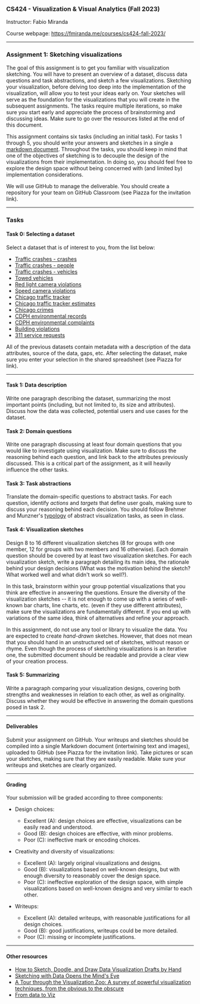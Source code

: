 ### CS424 - Visualization & Visual Analytics (Fall 2023)

Instructor: Fabio Miranda

Course webpage: https://fmiranda.me/courses/cs424-fall-2023/

---

### Assignment 1: Sketching visualizations

The goal of this assignment is to get you familiar with visualization sketching. You will have to present an overview of a dataset, discuss data questions and task abstractions, and sketch a few visualizations. Sketching your visualization, before delving too deep into the implementation of the visualization, will allow you to test your ideas early on. Your sketches will serve as the foundation for the visualizations that you will create in the subsequent assignments. The tasks require multiple iterations, so make sure you start early and appreciate the process of brainstorming and discussing ideas. Make sure to go over the resources listed at the end of this document.

This assignment contains six tasks (including an initial task). For tasks 1 through 5, you should write your answers and sketches in a single a [markdown document](https://www.markdownguide.org/getting-started/). Throughout the tasks, you should keep in mind that one of the objectives of sketching is to decouple the design of the visualizations from their implementation. In doing so, you should feel free to explore the design space without being concerned with (and limited by) implementation considerations.

We will use GitHub to manage the deliverable. You should create a repository for your team on GitHub Classroom (see Piazza for the invitation link).

---

### Tasks

#### Task 0: Selecting a dataset

Select a dataset that is of interest to you, from the list below:

* [Traffic crashes - crashes](https://data.cityofchicago.org/Transportation/Traffic-Crashes-Crashes/85ca-t3if)
* [Traffic crashes - people](https://data.cityofchicago.org/Transportation/Traffic-Crashes-People/u6pd-qa9d)
* [Traffic crashes - vehicles](https://data.cityofchicago.org/Transportation/Traffic-Crashes-Vehicles/68nd-jvt3)
* [Towed vehicles](https://data.cityofchicago.org/Transportation/Towed-Vehicles/ygr5-vcbg)
* [Red light camera violations](https://data.cityofchicago.org/Transportation/Red-Light-Camera-Violations/spqx-js37)
* [Speed camera violations](https://data.cityofchicago.org/Transportation/Speed-Camera-Violations/hhkd-xvj4)
* [Chicago traffic tracker](https://data.cityofchicago.org/Transportation/Chicago-Traffic-Tracker-Historical-Congestion-Esti/sxs8-h27x)
* [Chicago traffic tracker estimates](https://data.cityofchicago.org/Transportation/Chicago-Traffic-Tracker-Congestion-Estimates-by-Se/n4j6-wkkf)
* [Chicago crimes](https://data.cityofchicago.org/Public-Safety/Crimes-2001-to-Present/ijzp-q8t2)
* [CDPH environmental records](https://data.cityofchicago.org/Environment-Sustainable-Development/CDPH-Environmental-Records-Lookup-Table/a9u4-3dwb)
* [CDPH environmental complaints](https://data.cityofchicago.org/Environment-Sustainable-Development/CDPH-Environmental-Complaints/fypr-ksnz)
* [Building violations](https://data.cityofchicago.org/Buildings/Building-Violations/22u3-xenr)
* [311 service requests](https://data.cityofchicago.org/Service-Requests/311-Service-Requests/v6vf-nfxy)

All of the previous datasets contain metadata with a description of the data attributes, source of the data, gaps, etc. After selecting the dataset, make sure you enter your selection in the shared spreadsheet (see Piazza for link).

---

#### Task 1: Data description

Write one paragraph describing the dataset, summarizing the most important points (including, but not limited to, its size and attributes). Discuss how the data was collected, potential users and use cases for the dataset.

#### Task 2: Domain questions

Write one paragraph discussing at least four domain questions that you would like to investigate using visualization. Make sure to discuss the reasoning behind each question, and link back to the attributes previously discussed. This is a critical part of the assignment, as it will heavily influence the other tasks.

#### Task 3: Task abstractions

Translate the domain-specific questions to abstract tasks. For each question, identify *actions* and *targets* that define user goals, making sure to discuss your reasoning behind each decision. You should follow Brehmer and Munzner's [typology](https://www.cs.ubc.ca/labs/imager/tr/2013/MultiLevelTaskTypology/brehmer_infovis13.pdf) of abstract visualization tasks, as seen in class.

#### Task 4: Visualization sketches

Design 8 to 16 different visualization sketches (8 for groups with one member, 12 for groups with two members and 16 otherwise). Each domain question should be covered by at least two visualization sketches. For each visualization sketch, write a paragraph detailing its main idea, the rationale behind your design decisions (What was the motivation behind the sketch? What worked well and what didn't work so well?).

In this task, brainstorm within your group potential visualizations that you think are effective in answering the questions. Ensure the diversity of the visualization sketches -- it is not enough to come up with a series of well-known bar charts, line charts, etc. (even if they use different attributes), make sure the visualizations are fundamentally different. If you end up with variations of the same idea, think of alternatives and refine your approach.

In this assignment, do not use any tool or library to visualize the data. You are expected to create *hand-drawn* sketches. However, that does not mean that you should hand in an unstructured set of sketches, without reason or rhyme. Even though the process of sketching visualizations is an iterative one, the submitted document should be readable and provide a clear view of your creation process.

#### Task 5: Summarizing

Write a paragraph comparing your visualization designs, covering both strengths and weaknesses in relation to each other, as well as originality. Discuss whether they would be effective in answering the domain questions posed in task 2.

---

#### Deliverables

Submit your assignment on GitHub. Your writeups and sketches should be compiled into a single Markdown document (intertwining text and images), uploaded to GitHub (see Piazza for the invitation link). Take pictures or scan your sketches, making sure that they are easily readable. Make sure your writeups and sketches are clearly organized.

---

#### Grading

Your submission will be graded according to three components:

- Design choices:
  - Excellent (A): design choices are effective, visualizations can be easily read and understood.
  - Good (B): design choices are effective, with minor problems.
  - Poor (C): ineffective mark or encoding choices.

- Creativity and diversity of visualizations:
  - Excellent (A): largely original visualizations and designs.
  - Good (B): visualizations based on well-known designs, but with enough diversity to reasonably cover the design space.
  - Poor (C): ineffective exploration of the design space, with simple visualizations based on well-known designs and very similar to each other.

- Writeups:
  - Excellent (A): detailed writeups, with reasonable justifications for all design choices.
  - Good (B): good justifications, writeups could be more detailed.
  - Poor (C): missing or incomplete justifications.

----

#### Other resources

* [How to Sketch, Doodle, and Draw Data Visualization Drafts by Hand](https://depictdatastudio.com/how-to-sketch-doodle-and-draw-data-visualization-drafts-by-hand/)
* [Sketching with Data Opens the Mind's Eye](https://medium.com/accurat-in-sight/sketching-with-data-opens-the-mind-s-eye-92d78554565)
* [A Tour through the Visualization Zoo: A survey of powerful visualization techniques, from the obvious to the obscure](https://dl.acm.org/doi/10.1145/1794514.1805128)
* [From data to Viz](https://www.data-to-viz.com/)
